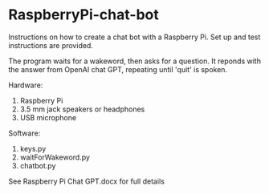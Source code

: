 # RaspberryPi-chat-bot

Instructions on how to create a chat bot with a Raspberry Pi. Set up and test instructions are provided.

The program waits for a wakeword, then asks for a question. It reponds with the answer from OpenAI chat GPT, repeating until 'quit' is spoken.

Hardware:
1. Raspberry Pi
2. 3.5 mm jack speakers or headphones
3. USB microphone


Software:
1. keys.py
2. waitForWakeword.py
3. chatbot.py

See Raspberry Pi Chat GPT.docx for full details
